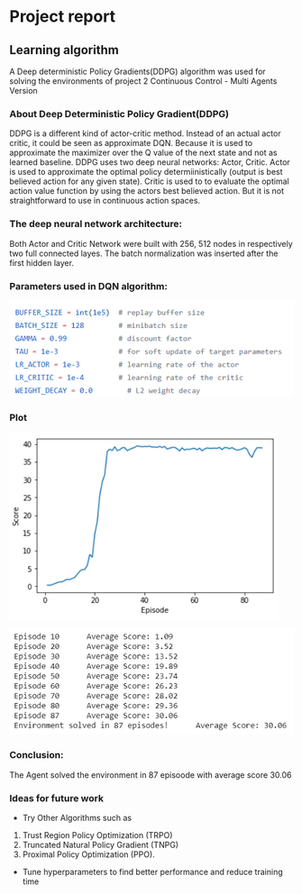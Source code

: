 # Project report

## Learning algorithm
A Deep deterministic Policy Gradients(DDPG) algorithm was used for solving the environments of project 2 Continuous Control - Multi Agents Version

### About Deep Deterministic Policy Gradient(DDPG)
DDPG is a different kind of actor-critic method. Instead of an actual actor critic, it could be seen as approximate DQN. Because it is used to approximate the maximizer over the Q value of the next state and not as learned baseline. DDPG uses two deep neural networks: Actor, Critic. Actor is used to approximate the optimal policy determiinistically (output is best believed action for any given state). Critic is used to to evaluate the optimal action value function by using the actors best believed action. But it is not straightforward to use in continuous action spaces.

### The deep neural network architecture:
Both Actor and Critic Network were built with 256, 512 nodes in respectively two full connected layes. The batch normalization was inserted after the first hidden layer.

### Parameters used in DQN algorithm:
![episodes](hiperparameters.PNG)

### Plot
![episodes](plot.PNG)

![episodes](training.PNG)

### Conclusion:
The Agent solved the environment in 87 episoode with average score 30.06

### Ideas for future work
- Try Other Algorithms such as
1. Trust Region Policy Optimization (TRPO)
2. Truncated Natural Policy Gradient (TNPG)
3. Proximal Policy Optimization (PPO).
- Tune hyperparameters to find better performance and reduce training time
